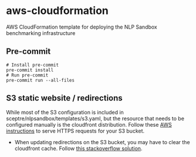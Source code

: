 # aws-cloudformation
AWS CloudFormation template for deploying the NLP Sandbox benchmarking infrastructure


## Pre-commit

```
# Install pre-commit
pre-commit install
# Run pre-commit
pre-commit run --all-files
```


## S3 static website / redirections

While most of the S3 configuration is included in sceptre/nlpsandbox/templates/s3.yaml, but the resource that needs to be configured manually is the cloudfront distribution.  Follow these [AWS instructions](https://aws.amazon.com/premiumsupport/knowledge-center/cloudfront-https-requests-s3/) to serve HTTPS requests for your S3 bucket.

- When updating redirections on the S3 bucket, you may have to clear the cloudfront cache.  Follow [this stackoverflow solution](https://stackoverflow.com/questions/22021651/amazon-s3-and-cloudfront-cache-how-to-clear-cache-or-synchronize-their-cache/63238713#63238713).
